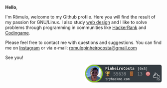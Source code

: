  <b>Hello</b>,</br>
 
I'm Rômulo, welcome to my Github profile. Here you will find the result of my passion for GNU/Linux. I also study [web design](https://codepen.io/pinheirocosta) and I like to solve problems through programming in communities like [HackerRank](https://www.hackerrank.com/Pinheirocosta) and [Codingame](https://www.codingame.com/profile/25c600759c3b87b73eff5a785b23212a1218773).

Please feel free to contact me with questions and suggestions. You can find me on [Instagram](https://www.instagram.com/rompinheiro) or via e-mail: romulopinheirocosta@gmail.com

See you! 

 <a href="https://tryhackme.com/p/PinheiroCosta" target="_blank"><img align="right" src="https://github.com/PinheiroCosta/PinheiroCosta/blob/main/tryhackme-badge.png" alt="TryHackMe Badge"/></a>

